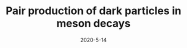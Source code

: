 ---
title: 'Pair production of dark particles in meson decays'
pub_number: 21
authors:  Matheus Hostert,  Kunio Kaneta,  Maxim Pospelov
collection: publication
permalink: /publication/2020-5-14-Pairproductionofdarkparticlesinmesondecays
date: 2020-5-14
venue: Phys.Rev.D 
paperurl: 'https://arxiv.org/abs/2005.07102'
citation_notitle: 'Matheus Hostert, Kunio Kaneta, Maxim Pospelov, Phys.Rev.D 102 (2020) 5 055016'
citation: 'Pair production of dark particles in meson decays, Matheus Hostert, Kunio Kaneta, Maxim Pospelov, Phys.Rev.D 102 (2020) 5 055016'
eprint: '2005.07102'

---